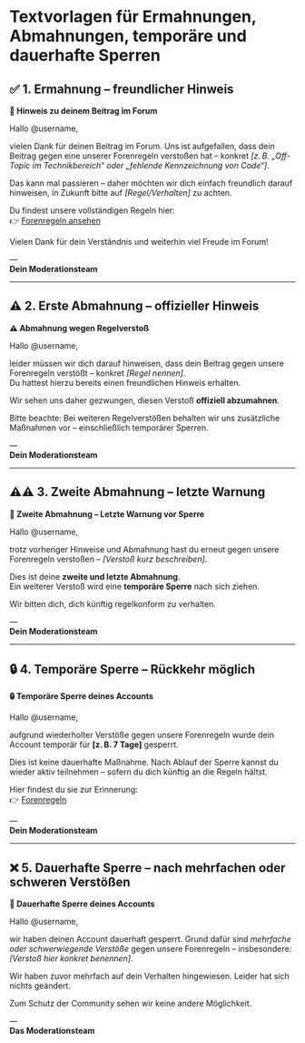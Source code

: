 # Textvorlagen für Ermahnungen, Abmahnungen, temporäre und dauerhafte Sperren

## ✅ 1. Ermahnung – freundlicher Hinweis

**📌 Hinweis zu deinem Beitrag im Forum**

Hallo @username,

vielen Dank für deinen Beitrag im Forum. Uns ist aufgefallen, dass dein Beitrag gegen eine unserer Forenregeln verstoßen hat – konkret *[z. B. „Off-Topic im Technikbereich“ oder „fehlende Kennzeichnung von Code“]*.

Das kann mal passieren – daher möchten wir dich einfach freundlich darauf hinweisen, in Zukunft bitte auf *[Regel/Verhalten]* zu achten.

Du findest unsere vollständigen Regeln hier:  
👉 [Forenregeln ansehen](https://github.com/kermie/ShopwareForumRules/blob/main/forum_rules_de.md)

Vielen Dank für dein Verständnis und weiterhin viel Freude im Forum!

—  
**Dein Moderationsteam**

---

## ⚠️ 2. Erste Abmahnung – offizieller Hinweis

**⚠️ Abmahnung wegen Regelverstoß**

Hallo @username,

leider müssen wir dich darauf hinweisen, dass dein Beitrag gegen unsere Forenregeln verstößt – konkret *[Regel nennen]*.  
Du hattest hierzu bereits einen freundlichen Hinweis erhalten.

Wir sehen uns daher gezwungen, diesen Verstoß **offiziell abzumahnen**.

Bitte beachte: Bei weiteren Regelverstößen behalten wir uns zusätzliche Maßnahmen vor – einschließlich temporärer Sperren.

—  
**Dein Moderationsteam**

---

## ⚠️⚠️ 3. Zweite Abmahnung – letzte Warnung

**🚨 Zweite Abmahnung – Letzte Warnung vor Sperre**

Hallo @username,

trotz vorheriger Hinweise und Abmahnung hast du erneut gegen unsere Forenregeln verstoßen – *[Verstoß kurz beschreiben]*.

Dies ist deine **zweite und letzte Abmahnung**.  
Ein weiterer Verstoß wird eine **temporäre Sperre** nach sich ziehen.

Wir bitten dich, dich künftig regelkonform zu verhalten.

—  
**Dein Moderationsteam**

---

## 🔒 4. Temporäre Sperre – Rückkehr möglich

**🔒 Temporäre Sperre deines Accounts**

Hallo @username,

aufgrund wiederholter Verstöße gegen unsere Forenregeln wurde dein Account temporär für **[z. B. 7 Tage]** gesperrt.

Dies ist keine dauerhafte Maßnahme. Nach Ablauf der Sperre kannst du wieder aktiv teilnehmen – sofern du dich künftig an die Regeln hältst.

Hier findest du sie zur Erinnerung:  
👉 [Forenregeln](https://github.com/kermie/ShopwareForumRules/blob/main/forum_rules_de.md)

—  
**Dein Moderationsteam**

---

## ❌ 5. Dauerhafte Sperre – nach mehrfachen oder schweren Verstößen

**🚫 Dauerhafte Sperre deines Accounts**

Hallo @username,

wir haben deinen Account dauerhaft gesperrt. Grund dafür sind *mehrfache oder schwerwiegende Verstöße* gegen unsere Forenregeln – insbesondere:  
*[Verstoß hier konkret benennen]*.

Wir haben zuvor mehrfach auf dein Verhalten hingewiesen. Leider hat sich nichts geändert.

Zum Schutz der Community sehen wir keine andere Möglichkeit.

—  
**Das Moderationsteam**